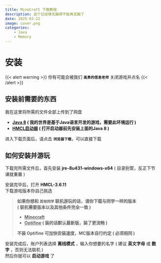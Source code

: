 ```yaml
---
title: MineCraft 下载教程
description: 这个已经够无脑得不能再无脑了
date: 2025-03-22
image: cover.png
categories:
    - Java
    - Memory
---
```


# 安装

{{< alert warning >}}
你有可能会被我们 **`高贵的信息老师`** 关闭游戏并点名
{{< /alert >}}

## 安装前需要的东西

我在这里将所需的文件全部上传到了网盘

- **[Java 8](https://www.123684.com/s/o31KVv-q6K3A) ( 我的世界是基于Java语言开发的游戏，需要此环境运行 )**
- **[HMCL启动器](https://www.123684.com/s/o31KVv-3Gu3A) ( 打开启动器前先安装上面的Java 8 )**

进入下载页面后，请点击 **`浏览器下载`**，可以直接下载


## 如何安装并游玩

下载完所需文件后，首先安装 **jre-8u431-windows-x64** ( 目录别管，反正下节课就重置 )

安装完毕后，打开 **HMCL-3.6.11**<br>下载游戏版本你自己挑选

> **如果你想和 `其他同学` 联机游玩的话，请你下载与同学一样的版本<br>( 联机需要版本以及其他条件完全一致 )**
>
> - **<u>Minecraft</u>**
> - **<u>Optifine</u> ( 装的话默认最新版，装了更流畅 )**
> 
>**不装 Optifine 可加快安装速度，MC版本自行约定 ( 必须相同 )**

安装完成后，账户列表选择 **离线模式** ，输入你想要的名字 ( 建议 **英文字母** 或 **数字** ，否则无法联机 )<br>然后你就可以 **启动游戏** 了
